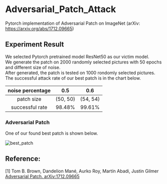 # Adversarial_Patch_Attack
Pytorch implementation of Adversarial Patch on ImageNet (arXiv: https://arxiv.org/abs/1712.09665)

## Experiment Result
We selected Pytorch pretrained model ResNet50 as our victim model.  
We generate the patch on 2000 randomly selected pictures with 50 epochs and different size of noise.  
After generated, the patch is tested on 1000 rondomly selected pictures.  
The successful attack rate of our best patch is in the chart below.  

|noise percentage | 0.5 | 0.6 |
|:----: | :----: |:----:|
|patch size | (50, 50) | (54, 54) | 
|successful rate | 98.48% | 99.61% |

### Adversarial Patch
One of our found best patch is shown below.  


![best_patch](experiment_statistics/5%noise/picture/best_patch.png)

## Reference:
[1] Tom B. Brown, Dandelion Mané, Aurko Roy, Martín Abadi, Justin Gilmer  
    [Adversarial Patch. arXiv:1712.09665](https://arxiv.org/abs/1712.09665)

